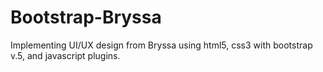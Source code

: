 # Bootstrap-Bryssa
Implementing UI/UX design from Bryssa using html5, css3 with bootstrap v.5, and javascript plugins. 
